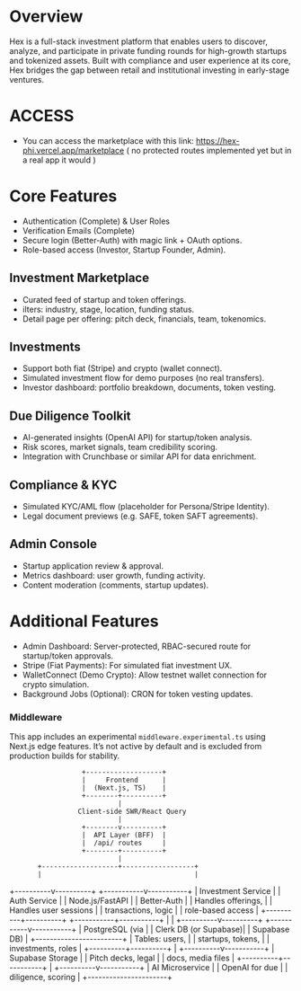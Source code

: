 # Overview
 Hex is a full-stack investment platform that enables users to discover, analyze, and participate in private funding rounds for high-growth startups and tokenized assets. Built with compliance and user experience at its core, Hex bridges the gap between retail and institutional investing in early-stage ventures.

 # ACCESS
 - You can access the marketplace with this link: https://hex-phi.vercel.app/marketplace ( no protected routes implemented yet but in a real app it would )

# Core Features
- Authentication (Complete) & User Roles
- Verification Emails (Complete)
- Secure login (Better-Auth) with magic link + OAuth options.
- Role-based access (Investor, Startup Founder, Admin).

## Investment Marketplace
- Curated feed of startup and token offerings.
- ilters: industry, stage, location, funding status.
- Detail page per offering: pitch deck, financials, team, tokenomics.

## Investments
- Support both fiat (Stripe) and crypto (wallet connect).
- Simulated investment flow for demo purposes (no real transfers).
- Investor dashboard: portfolio breakdown, documents, token vesting.

## Due Diligence Toolkit
- AI-generated insights (OpenAI API) for startup/token analysis.
- Risk scores, market signals, team credibility scoring.
- Integration with Crunchbase or similar API for data enrichment.

## Compliance & KYC
- Simulated KYC/AML flow (placeholder for Persona/Stripe Identity).
- Legal document previews (e.g. SAFE, token SAFT agreements).

## Admin Console
- Startup application review & approval.
- Metrics dashboard: user growth, funding activity.
- Content moderation (comments, startup updates).

# Additional Features
- Admin Dashboard: Server-protected, RBAC-secured route for startup/token approvals.
- Stripe (Fiat Payments): For simulated fiat investment UX.
- WalletConnect (Demo Crypto): Allow testnet wallet connection for crypto simulation.
- Background Jobs (Optional): CRON for token vesting updates.

### Middleware

This app includes an experimental `middleware.experimental.ts` using Next.js edge features.
It’s not active by default and is excluded from production builds for stability.



                      +-------------------+
                      |     Frontend      |
                      |  (Next.js, TS)    |
                      +--------+----------+
                               |
                     Client-side SWR/React Query
                               |
                      +--------v----------+
                      |  API Layer (BFF)  |
                      |  /api/ routes     |
                      +--------+----------+
                               |
           +-------------------+------------------+
           |                                      |
+----------v----------+               +-----------v-----------+
| Investment Service  |               |   Auth Service        |
| Node.js/FastAPI     |               | Better-Auth           |
| Handles offerings,  |               | Handles user sessions |
| transactions, logic |               | role-based access     |
+----------+----------+               +-----------+-----------+
           |                                      |
+----------v----------+               +-----------v-----------+
| PostgreSQL (via     |               | Clerk DB (or Supabase)|
| Supabase DB)        |               +------------------------+
| Tables: users,      |
| startups, tokens,   |
| investments, roles  |
+----------+----------+
           |
+----------v-----------+
| Supabase Storage     |
| Pitch decks, legal   |
| docs, media files    |
+----------+-----------+
           |
+----------v-----------+
| AI Microservice      |
| OpenAI for due       |
| diligence, scoring   |
+----------------------+

